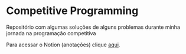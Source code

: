 # Competitive Programming

Repositório com algumas soluções de alguns problemas durante minha jornada na programação competitiva

Para acessar o Notion (anotações) clique [aqui](https://walnut-iodine-146.notion.site/Competitive-Programming-1b046a448adb80e1a92af4fbd061adc8).